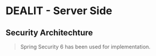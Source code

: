 # DEALIT - Server Side

## Security Architechture
> Spring Security 6 has been used for implementation.

